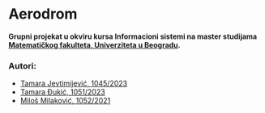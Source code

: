 # Aerodrom

**Grupni projekat u okviru kursa Informacioni sistemi na master studijama [Matematičkog fakulteta, Univerziteta u Beogradu](http://www.matf.bg.ac.rs/).**

### Autori:
- [Tamara Jevtimijević, 1045/2023](https://github.com/tamaricajev)
- [Tamara Đukić, 1051/2023](https://github.com/TamaraDjukic)
- [Miloš Milaković, 1052/2021](https://github.com/Milak9)

